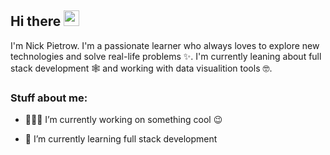 
<!-- welcome message -->
<h2>Hi there <img src="https://media.giphy.com/media/hvRJCLFzcasrR4ia7z/giphy.gif" width="25px"></h2>

<!-- About me -->
<p>
I'm Nick Pietrow. I'm a passionate learner who always loves to explore new technologies and solve real-life problems ✨. I'm currently leaning about full stack development 🕸️ and working with data visualition tools 🤓.
</p>

<!-- Personal Stuffs -->
<h3> Stuff about me:</h3>

- 👨🏽‍💻 I’m currently working on something cool 😉

- 🌱 I’m currently learning full stack development

